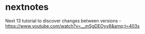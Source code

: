 # nextnotes
Next 13 tutorial to discover changes between versions - https://www.youtube.com/watch?v=__mSgDEOyv8&amp;t=403s
